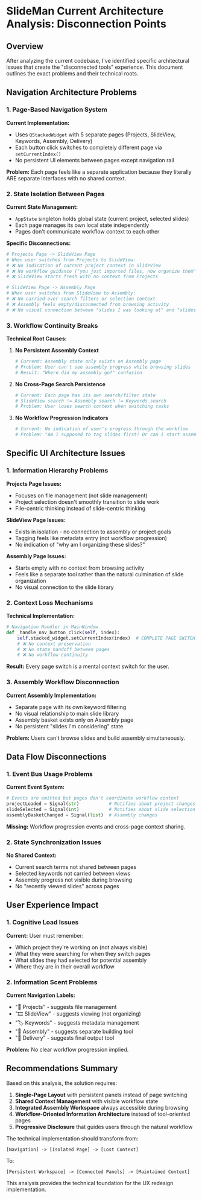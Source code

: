 # SlideMan Current Architecture Analysis: Disconnection Points

## Overview

After analyzing the current codebase, I've identified specific architectural issues that create the "disconnected tools" experience. This document outlines the exact problems and their technical roots.

## Navigation Architecture Problems

### 1. Page-Based Navigation System
**Current Implementation:**
- Uses `QStackedWidget` with 5 separate pages (Projects, SlideView, Keywords, Assembly, Delivery)
- Each button click switches to completely different page via `setCurrentIndex()`
- No persistent UI elements between pages except navigation rail

**Problem:** Each page feels like a separate application because they literally ARE separate interfaces with no shared context.

### 2. State Isolation Between Pages

**Current State Management:**
- `AppState` singleton holds global state (current project, selected slides)
- Each page manages its own local state independently
- Pages don't communicate workflow context to each other

**Specific Disconnections:**

```python
# Projects Page -> SlideView Page
# When user switches from Projects to SlideView:
# ❌ No indication of current project context in SlideView
# ❌ No workflow guidance ("you just imported files, now organize them")
# ❌ SlideView starts fresh with no context from Projects

# SlideView Page -> Assembly Page  
# When user switches from SlideView to Assembly:
# ❌ No carried-over search filters or selection context
# ❌ Assembly feels empty/disconnected from browsing activity
# ❌ No visual connection between "slides I was looking at" and "slides I can add"
```

### 3. Workflow Continuity Breaks

**Technical Root Causes:**

1. **No Persistent Assembly Context**
   ```python
   # Current: Assembly state only exists on Assembly page
   # Problem: User can't see assembly progress while browsing slides
   # Result: "Where did my assembly go?" confusion
   ```

2. **No Cross-Page Search Persistence**
   ```python
   # Current: Each page has its own search/filter state
   # SlideView search != Assembly search != Keywords search
   # Problem: User loses search context when switching tasks
   ```

3. **No Workflow Progression Indicators**
   ```python
   # Current: No indication of user's progress through the workflow
   # Problem: "Am I supposed to tag slides first? Or can I start assembling?"
   ```

## Specific UI Architecture Issues

### 1. Information Hierarchy Problems

**Projects Page Issues:**
- Focuses on file management (not slide management)
- Project selection doesn't smoothly transition to slide work
- File-centric thinking instead of slide-centric thinking

**SlideView Page Issues:**
- Exists in isolation - no connection to assembly or project goals
- Tagging feels like metadata entry (not workflow progression)
- No indication of "why am I organizing these slides?"

**Assembly Page Issues:**
- Starts empty with no context from browsing activity
- Feels like a separate tool rather than the natural culmination of slide organization
- No visual connection to the slide library

### 2. Context Loss Mechanisms

**Technical Implementation:**
```python
# Navigation Handler in MainWindow
def _handle_nav_button_click(self, index):
    self.stacked_widget.setCurrentIndex(index)  # COMPLETE PAGE SWITCH
    # ❌ No context preservation
    # ❌ No state handoff between pages
    # ❌ No workflow continuity
```

**Result:** Every page switch is a mental context switch for the user.

### 3. Assembly Workflow Disconnection

**Current Assembly Implementation:**
- Separate page with its own keyword filtering
- No visual relationship to main slide library
- Assembly basket exists only on Assembly page
- No persistent "slides I'm considering" state

**Problem:** Users can't browse slides and build assembly simultaneously.

## Data Flow Disconnections

### 1. Event Bus Usage Problems

**Current Event System:**
```python
# Events are emitted but pages don't coordinate workflow context
projectLoaded = Signal(str)           # Notifies about project changes
slideSelected = Signal(int)           # Notifies about slide selection
assemblyBasketChanged = Signal(list)  # Assembly changes
```

**Missing:** Workflow progression events and cross-page context sharing.

### 2. State Synchronization Issues

**No Shared Context:**
- Current search terms not shared between pages
- Selected keywords not carried between views
- Assembly progress not visible during browsing
- No "recently viewed slides" across pages

## User Experience Impact

### 1. Cognitive Load Issues

**Current:** User must remember:
- Which project they're working on (not always visible)
- What they were searching for when they switch pages
- What slides they had selected for potential assembly
- Where they are in their overall workflow

### 2. Information Scent Problems

**Current Navigation Labels:**
- "📁 Projects" - suggests file management
- "🎞️ SlideView" - suggests viewing (not organizing)
- "🏷️ Keywords" - suggests metadata management
- "🎯 Assembly" - suggests separate building tool
- "🚚 Delivery" - suggests final output tool

**Problem:** No clear workflow progression implied.

## Recommendations Summary

Based on this analysis, the solution requires:

1. **Single-Page Layout** with persistent panels instead of page switching
2. **Shared Context Management** with visible workflow state
3. **Integrated Assembly Workspace** always accessible during browsing
4. **Workflow-Oriented Information Architecture** instead of tool-oriented pages
5. **Progressive Disclosure** that guides users through the natural workflow

The technical implementation should transform from:
```
[Navigation] -> [Isolated Page] -> [Lost Context]
```

To:
```
[Persistent Workspace] -> [Connected Panels] -> [Maintained Context]
```

This analysis provides the technical foundation for the UX redesign implementation.